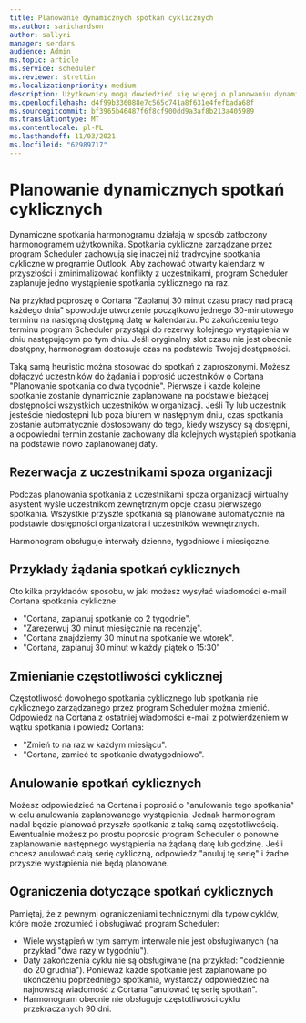 ```yaml
---
title: Planowanie dynamicznych spotkań cyklicznych
ms.author: sarichardson
author: sallyri
manager: serdars
audience: Admin
ms.topic: article
ms.service: scheduler
ms.reviewer: strettin
ms.localizationpriority: medium
description: Użytkownicy mogą dowiedzieć się więcej o planowaniu dynamicznych spotkań cyklicznych.
ms.openlocfilehash: d4f99b336088e7c565c741a8f631e4fefbada68f
ms.sourcegitcommit: bf3965b46487f6f8cf900dd9a3af8b213a405989
ms.translationtype: MT
ms.contentlocale: pl-PL
ms.lasthandoff: 11/03/2021
ms.locfileid: "62989717"
---
```

# <a name="scheduling-dynamic-recurring-meetings"></a>Planowanie dynamicznych spotkań cyklicznych

Dynamiczne spotkania harmonogramu działają w sposób zatłoczony harmonogramem użytkownika. Spotkania cykliczne zarządzane przez program Scheduler zachowują się inaczej niż tradycyjne spotkania cykliczne w programie Outlook. Aby zachować otwarty kalendarz w przyszłości i zminimalizować konflikty z uczestnikami, program Scheduler zaplanuje jedno wystąpienie spotkania cyklicznego na raz.

Na przykład poproszę o Cortana "Zaplanuj 30 minut czasu pracy nad pracą każdego dnia" spowoduje utworzenie początkowo jednego 30-minutowego terminu na następną dostępną datę w kalendarzu.  Po zakończeniu tego terminu program Scheduler przystąpi do rezerwy kolejnego wystąpienia w dniu następującym po tym dniu. Jeśli oryginalny slot czasu nie jest obecnie dostępny, harmonogram dostosuje czas na podstawie Twojej dostępności.

Taką samą heuristic można stosować do spotkań z zaproszonymi. Możesz dołączyć uczestników do żądania i poprosić uczestników o Cortana "Planowanie spotkania co dwa tygodnie". Pierwsze i każde kolejne spotkanie zostanie dynamicznie zaplanowane na podstawie bieżącej dostępności wszystkich uczestników w organizacji. Jeśli Ty lub uczestnik jesteście niedostępni lub poza biurem w następnym dniu, czas spotkania zostanie automatycznie dostosowany do tego, kiedy wszyscy są dostępni, a odpowiedni termin zostanie zachowany dla kolejnych wystąpień spotkania na podstawie nowo zaplanowanej daty.

## <a name="booking-with-attendees-outside-your-organization"></a>Rezerwacja z uczestnikami spoza organizacji

Podczas planowania spotkania z uczestnikami spoza organizacji wirtualny asystent wyśle uczestnikom zewnętrznym opcje czasu pierwszego spotkania. Wszystkie przyszłe spotkania są planowane automatycznie na podstawie dostępności organizatora i uczestników wewnętrznych.

Harmonogram obsługuje interwały dzienne, tygodniowe i miesięczne.

## <a name="examples-of-how-to-request-recurring-meetings"></a>Przykłady żądania spotkań cyklicznych

Oto kilka przykładów sposobu, w jaki możesz wysyłać wiadomości e-mail Cortana spotkania cykliczne:

- "Cortana, zaplanuj spotkanie co 2 tygodnie".
- "Zarezerwuj 30 minut miesięcznie na recenzję".
- "Cortana znajdziemy 30 minut na spotkanie we wtorek".
- "Cortana, zaplanuj 30 minut w każdy piątek o 15:30"

## <a name="changing-recurring-frequency"></a>Zmienianie częstotliwości cyklicznej

Częstotliwość dowolnego spotkania cyklicznego lub spotkania nie cyklicznego zarządzanego przez program Scheduler można zmienić. Odpowiedz na Cortana z ostatniej wiadomości e-mail z potwierdzeniem w wątku spotkania i powiedz Cortana:

- "Zmień to na raz w każdym miesiącu".
- "Cortana, zamieć to spotkanie dwatygodniowo".

## <a name="cancelling-recurring-meetings"></a>Anulowanie spotkań cyklicznych

Możesz odpowiedzieć na Cortana i poprosić o "anulowanie tego spotkania" w celu anulowania zaplanowanego wystąpienia. Jednak harmonogram nadal będzie planować przyszłe spotkania z taką samą częstotliwością. Ewentualnie możesz po prostu poprosić program Scheduler o ponowne zaplanowanie następnego wystąpienia na żądaną datę lub godzinę. Jeśli chcesz anulować całą serię cykliczną, odpowiedz "anuluj tę serię" i żadne przyszłe wystąpienia nie będą planowane.

## <a name="recurring-meeting-limitations"></a>Ograniczenia dotyczące spotkań cyklicznych

Pamiętaj, że z pewnymi ograniczeniami technicznymi dla typów cyklów, które może zrozumieć i obsługiwać program Scheduler:

- Wiele wystąpień w tym samym interwale nie jest obsługiwanych (na przykład "dwa razy w tygodniu").
- Daty zakończenia cyklu nie są obsługiwane (na przykład: "codziennie do 20 grudnia"). Ponieważ każde spotkanie jest zaplanowane po ukończeniu poprzedniego spotkania, wystarczy odpowiedzieć na najnowszą wiadomość z Cortana "anulować tę serię spotkań".
- Harmonogram obecnie nie obsługuje częstotliwości cyklu przekraczanych 90 dni.
